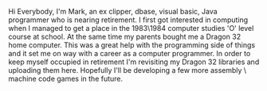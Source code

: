 Hi Everybody,
I'm Mark, an ex clipper, dbase, visual basic, Java programmer who is nearing retirement.
I first got interested in computing when I managed to get a place in the 1983\1984 computer studies 'O' level course at school.
At the same time my parents bought me a Dragon 32 home computer.  This was a great help with the programming side of things and it set me on way with a career as a computer programmer.
In order to keep myself occupied in retirement I'm revisiting my Dragon 32 libraries and uploading them here.  Hopefully I'll be developing a few more assembly \ machine code games in the future.


